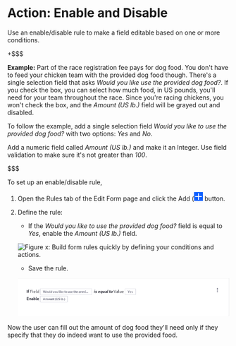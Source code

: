 # Action: Enable and Disable

Use an enable/disable rule to make a field editable based on one or more conditions.

+$$$

**Example:** Part of the race registration fee pays for dog food. You don't have
to feed your chicken team with the provided dog food though. There's a single
selection field that asks *Would you like use the provided dog food?*. If you
check the box, you can select how much food, in US pounds, you'll need for your
team throughout the race. Since you're racing chickens, you won't check the box,
and the *Amount (US lb.)* field will be grayed out and disabled.

To follow the example, add a single selection field *Would you like to use the
provided dog food?* with two options: *Yes* and *No*.

Add a numeric field called *Amount (US lb.)* and make it an Integer. Use field
validation to make sure it's not greater than *100*.

$$$

To set up an enable/disable rule, 

1. Open the Rules tab of the Edit Form page and click the Add
   (![Add](../../../images/icon-add.png) button.

2. Define the rule:
    - If the *Would you like to use the provided dog food?* field is equal to *Yes*, enable the
        *Amount (US lb.)* field.

    ![Figure x: Build form rules quickly by defining your conditions and
    actions.](../../../images/forms-enable-rule.png)

    - Save the rule. 

    ![Figure x: Once a rule is saved, it is displayed so that you can easily understand what it does.](../../../images/forms-enable-rule2.png)

Now the user can fill out the amount of dog food they'll need only if they
specify that they do indeed want to use the provided food.
